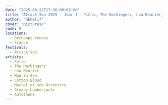 ```yaml
---
date: "2025-08-22T17:30:00+02:00"
title: "Atrack'Son 2025 - Jour 1 - Follo, The Harbingerz, Lou Beurier, Mad in Ska, Cotton Blood, Marcel et son Orchestre, Greasy Lumberjacks, Autothune"
author: "mkhelif"
cover: "pictures/"
rank: 9
locations:
  - Orchamps-Vennes
  - France
festivals:
  - Atrack'Son
artists:
  - Follo
  - The Harbingerz
  - Lou Beurier
  - Mad in Ska
  - Cotton Blood
  - Marcel et son Orchestre
  - Greasy Lumberjacks
  - Autothune
---
```


